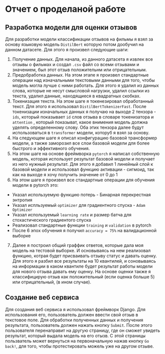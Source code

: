 # Отчет о проделаной работе

## Разработка модели для оценки отзывов
Для разработки модели классификации отзывов на фильмы я взял за основу языковую модель `DistilBert` которую потом дообучил на данном датасете. Для этого я произвел следующие шаги:
1) Получение данных. Для начала, из данного датасета я извлек все отзывы о фильмах и создал `.csv` файл со всеми отзывами и значением, был этот отзыв положительнм или отрицательным.
2) Предобработка данных. На этом этапе я произвел стандартные операции над изначальными текстовыми данными для того, чтобы модель могла лучше с ними работать. Для этого я удалил из данных слова, которые не несут смысловой нагрузки, удалил ссылки из текста, удалил данные, находящиеся в квадратных скобках.
3) Токенизация текста. На этом шаге я токенезировал обработанный текст. Для этого я использовал  `DistilBertTokenizerFast`. После токенизации изначальных данных я получаю на выходе 2 тензора - `ids`, который показывает `id` слов отзыва в словаре токенизатора и `attention` , который показыват, какое внимения модель должна уделять определенному слову. Оба этих тензора далее будут использоваться в `transformer` модели, которуб я взял за основу.
4) На следующем шаге я описал конфигурацию базовой трансформер модели, а также заморозил все слои базовой модели для более быстрого и эффективного обучения.
5) На этом шаге на основе фреймворка `pytorch` я написал собственную модель, которая использует результат базовой модели и получает из него нужный результат. Для этого я добавил 1 линейный слой к базовой модели и использовал функцию активации - сигмоид, так как на выходе я хочу получить значение от 0 до 1
6) На этом шаге я произвел все стандартные операции для обучения модели в pytorch это:
 - Указал используемую функцию потерь - Бинарная перекрестная энтропия
 - Указал испльзуемый `optimizer` для градиентного спуска - `Adam Optimizer`
 - Указал используемый `learning rate` и размер батча для стохастического градиентого спуска
 - Реализовал стандартные функции `training` и `validation` в pytorch
 - После 6 эпох обучения я получил `accuracy = 75%` на валидационной выборке
7) Далее я построил общий граффик ответов, которые дала моя модель на тестовой выборке. И основываясь на нем реализовал функцию, котрая будет присваивать отзыву статус и давать оценку. Для этого я разбил все результаты на 10 квантилей, и соновываясь на информации в каком квантиле будет результат работы модели для нового отзыва давать ему оценку. На основе оценки также я классифицирую отзыв как положительный (если оценка больше 5) или отрицательный, (в ином случае).

## Создание веб сервиса
Для создания веб сервиса я использовал фреймворк Django. Для использования его, пользователь должен ввести свой отзыв в текстовое поле. Для обработки полученных данных и получения результата, пользователь должен нажать кнопку `Submit`. После этого пользователя перенаправит на другую страницу, где он сможет увидеть результат, который выдала модель на его отызв. С этой страницы пользватель может вернуться на первоначальную нажав кнопку `Go back!`,  для того, чтобы протестировать можель уже на другом отзыве.
